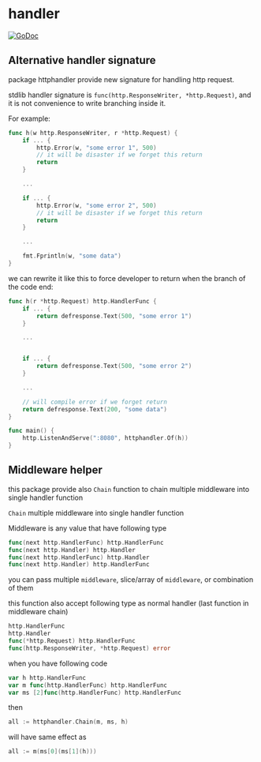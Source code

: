 # handler

[![GoDoc](https://pkg.go.dev/badge/go.winto.dev/httphandler)](https://pkg.go.dev/go.winto.dev/httphandler)

## Alternative handler signature

package httphandler provide new signature for handling http request.

stdlib handler signature is `func(http.ResponseWriter, *http.Request)`, and it is not convenience to write branching inside it.

For example:

```go
func h(w http.ResponseWriter, r *http.Request) {
    if ... {
        http.Error(w, "some error 1", 500)
        // it will be disaster if we forget this return
        return
    }

    ...

    if ... {
        http.Error(w, "some error 2", 500)
        // it will be disaster if we forget this return
        return
    }

    ...

    fmt.Fprintln(w, "some data")
}
```

we can rewrite it like this to force developer to return when the branch of the code end:

```go
func h(r *http.Request) http.HandlerFunc {
    if ... {
        return defresponse.Text(500, "some error 1")
    }

    ...


    if ... {
        return defresponse.Text(500, "some error 2")
    }

    ...

    // will compile error if we forget return
    return defresponse.Text(200, "some data")
}

func main() {
    http.ListenAndServe(":8080", httphandler.Of(h))
}
```

## Middleware helper

this package provide also `Chain` function to chain multiple middleware into single handler function

`Chain` multiple middleware into single handler function

Middleware is any value that have following type
```go
func(next http.HandlerFunc) http.HandlerFunc
func(next http.Handler) http.Handler
func(next http.HandlerFunc) http.Handler
func(next http.Handler) http.HandlerFunc
```

you can pass multiple `middleware`, slice/array of `middleware`, or combination of them

this function also accept following type as normal handler (last function in middleware chain)
```go
http.HandlerFunc
http.Handler
func(*http.Request) http.HandlerFunc
func(http.ResponseWriter, *http.Request) error
```

when you have following code
```go
var h http.HandlerFunc
var m func(http.HandlerFunc) http.HandlerFunc
var ms [2]func(http.HandlerFunc) http.HandlerFunc
```
then
```go
all := httphandler.Chain(m, ms, h)
```
will have same effect as
```go
all := m(ms[0](ms[1](h)))
```
